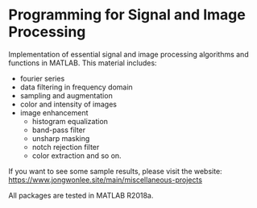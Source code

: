# Programming for Signal and Image Processing

Implementation of essential signal and image processing algorithms and functions in MATLAB. This material includes:
- fourier series
- data filtering in frequency domain
- sampling and augmentation
- color and intensity of images
- image enhancement
	- histogram equalization
	- band-pass filter
	- unsharp masking
	- notch rejection filter
	- color extraction
and so on.

If you want to see some sample results, please visit the website: <https://www.jongwonlee.site/main/miscellaneous-projects>

All packages are tested in MATLAB R2018a.
